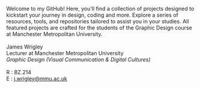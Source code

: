 Welcome to my GitHub! Here, you'll find a collection of projects designed to kickstart your journey in design, coding and more. Explore a series of resources, tools, and repositories tailored to assist you in your studies. All featured projects are crafted for the students of the Graphic Design course at Manchester Metropolitan University.
<br>
<br>
James Wrigley <br>
Lecturer at Manchester Metropolitan University <br> 
_Graphic Design (Visual Communication & Digital Cultures)_ <br>
<br>
R : BZ.214 <br>
E : j.wrigley@mmu.ac.uk <br>
